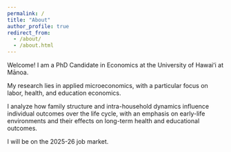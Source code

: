 ```yaml
---
permalink: /
title: "About"
author_profile: true
redirect_from: 
  - /about/
  - /about.html
---
```


Welcome! I am a PhD Candidate in Economics at the University of Hawaiʻi at Mānoa.

My research lies in applied microeconomics, with a particular focus on labor, health, and education economics. 

I analyze how family structure and intra-household dynamics influence individual outcomes over the life cycle, with an emphasis on early-life environments and their effects on long-term health and educational outcomes.

I will be on the 2025-26 job market.
